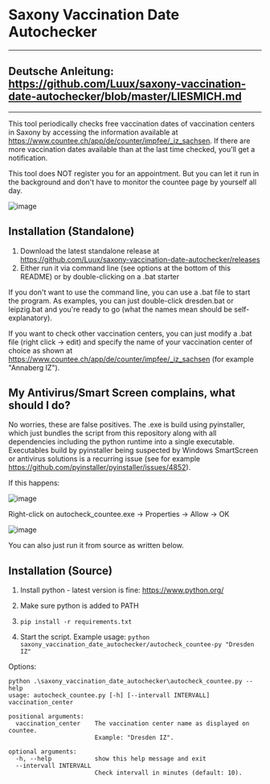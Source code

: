 # Saxony Vaccination Date Autochecker
-------------------------------------

**Deutsche Anleitung:** https://github.com/Luux/saxony-vaccination-date-autochecker/blob/master/LIESMICH.md
-----------------------------------------------------------------------------------------------------------
-----------------------------------------------------------------------------------------------------------



This tool periodically checks free vaccination dates of vaccination centers in Saxony by accessing the information available at https://www.countee.ch/app/de/counter/impfee/_iz_sachsen. If there are more vaccination dates available than at the last time checked, you'll get a notification.

This tool does NOT register you for an appointment. But you can let it run in the background and don't have to monitor the countee page by yourself all day.

![image](https://user-images.githubusercontent.com/15156652/117510088-b9f3a700-af8b-11eb-84c4-11c531d17c4c.png)




Installation (Standalone)
------------------------

1. Download the latest standalone release at https://github.com/Luux/saxony-vaccination-date-autochecker/releases
2. Either run it via command line (see options at the bottom of this README) or by double-clicking on a .bat starter

If you don't want to use the command line, you can use a .bat file to start the program.
As examples, you can just double-click dresden.bat or leipzig.bat and you're ready to go (what the names mean should be self-explanatory).

If you want to check other vaccination centers, you can just modify a .bat file (right click -> edit) and specify the name of your vaccination center of choice as shown at https://www.countee.ch/app/de/counter/impfee/_iz_sachsen (for example "Annaberg IZ").


My Antivirus/Smart Screen complains, what should I do?
------------------------------------------------------

No worries, these are false positives. The .exe is build using pyinstaller, which just bundles the script from this repository along with all dependencies including the python runtime into a single executable. Executables build by pyinstaller being suspected by Windows SmartScreen or antivirus solutions is a recurring issue (see for example https://github.com/pyinstaller/pyinstaller/issues/4852).

If this happens:

![image](https://user-images.githubusercontent.com/15156652/117507377-389a1580-af87-11eb-885d-5a48d432eb9b.png)

Right-click on autocheck_countee.exe -> Properties -> Allow -> OK

![image](https://user-images.githubusercontent.com/15156652/117507747-c6760080-af87-11eb-9320-e388025f59d4.png)





You can also just run it from source as written below.


Installation (Source)
---------------------

1. Install python - latest version is fine: https://www.python.org/

2. Make sure python is added to PATH

3. ```pip install -r requirements.txt```

4. Start the script. Example usage:
```python saxony_vaccination_date_autochecker/autocheck_countee-py "Dresden IZ"```


Options:

```
python .\saxony_vaccination_date_autochecker\autocheck_countee.py --help
usage: autocheck_countee.py [-h] [--intervall INTERVALL] vaccination_center

positional arguments:
  vaccination_center    The vaccination center name as displayed on countee.
                        Example: "Dresden IZ".

optional arguments:
  -h, --help            show this help message and exit
  --intervall INTERVALL
                        Check intervall in minutes (default: 10).
```
